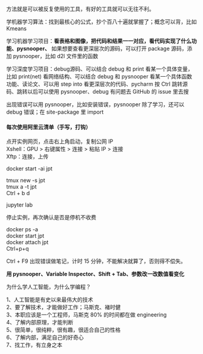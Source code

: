 
方法就是可以被反复使用的工具，有好的工具就可以无往不利。  

学机器学习算法：找到最核心的公式，抄个百八十遍就掌握了；概念可以背，比如 Kmeans    

学习机器学习项目：**看表格和图像，把代码和结果一一对应，看代码实现了什么功能、pysnooper、** 如果想要查看更深层次的源码，可以打开 package 源码，添加 pysnooper，比如 d2l 文件里的函数  

学习深度学习项目：debug源码、可以结合 debug 和 print 看某一个具体变量，比如 print(net) 看网络结构、可以结合 debug 和 pysnooper 看某一个具体函数功能、读论文、可以用 step into 看更深层次的代码、pycharm 按 Ctrl 跳转源码、跳转以后可以使用 pysnooper、debug 有问题去 GitHub 的 issue 里去搜  

出现错误可以用 pysnooper，比如安装错误，pysnooper 除了学习，还可以 debug 错误；在 site-package 里 import   


#### 每次使用阿里云清单（手写，打钩）
点开实例网页，点击右上角启动，复制公网 IP  
Xshell：GPU > 右键属性 > 连接 > 粘贴 IP > 连接  
Xftp：连接，上传  

docker start -ai jpt  

tmux new -s jpt  
tmux a -t jpt  
Ctrl + b d  

jupyter lab  

停止实例，再次确认是否是停机不收费  



docker ps -a  
docker start jpt  
docker attach jpt  
Ctrl+p+q  



Ctrl + F9 出现错误做笔记，计时 15 分钟，不能解决就算了，否则得不偿失。  

**用 pysnooper、Variable Inspector、Shift + Tab、参数改一改数值看变化**  


为什么学人工智能，为什么学编程？  

1、人工智能是有史以来最伟大的技术  
2、要了解技术，才能做好工作；马斯克、褚时健  
3、本职应该是一个工程师，马斯克 80% 的时间都在做 engineering  
4、了解内部原理，才能判断  
5、很简单，很纯粹，很有趣，很适合自己的性格  
6、了解内部，满足自己的好奇心  
7、找工作，有立身之本  

